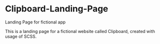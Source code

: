 # Clipboard-Landing-Page
Landing Page for fictional app

This is a landing page for a fictional website called Clipboard, created with usage of SCSS.
